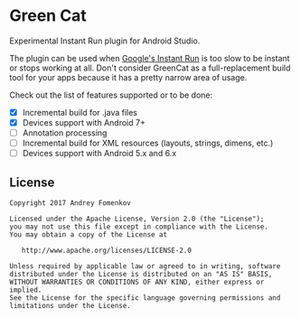 Green Cat
=========

Experimental Instant Run plugin for Android Studio.

The plugin can be used when [Google's Instant Run](https://developer.android.com/studio/run/index.html#instant-run) is too slow to be instant or stops working at all. Don't consider GreenCat as a full-replacement build tool for your apps because it has a pretty narrow area of usage.

Check out the list of features supported or to be done:

- [x] Incremental build for .java files
- [x] Devices support with Android 7+
- [ ] Annotation processing
- [ ] Incremental build for XML resources (layouts, strings, dimens, etc.)
- [ ] Devices support with Android 5.x and 6.x

License
-------
    Copyright 2017 Andrey Fomenkov

    Licensed under the Apache License, Version 2.0 (the "License");
    you may not use this file except in compliance with the License.
    You may obtain a copy of the License at

       http://www.apache.org/licenses/LICENSE-2.0

    Unless required by applicable law or agreed to in writing, software
    distributed under the License is distributed on an "AS IS" BASIS,
    WITHOUT WARRANTIES OR CONDITIONS OF ANY KIND, either express or implied.
    See the License for the specific language governing permissions and
    limitations under the License.
